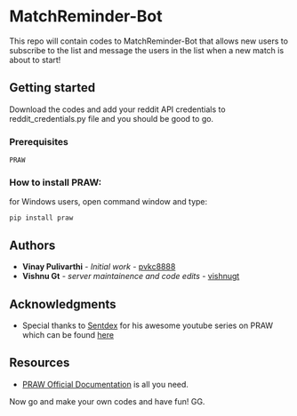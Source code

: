# MatchReminder-Bot
This repo will contain codes to MatchReminder-Bot that allows new users to subscribe to the list and message the users in the list when a new match is about to start!

## Getting started
Download the codes and add your reddit API credentials to reddit_credentials.py file and you should be good to go.

### Prerequisites
```
PRAW
```
### How to install PRAW:

for Windows users, open command window and type:

```
pip install praw
```

## Authors

* **Vinay Pulivarthi** - *Initial work* - [pvkc8888](https://github.com/pvkc8888)
* **Vishnu Gt** - *server maintainence and code edits* - [vishnugt](https://github.com/vishnugt)


## Acknowledgments

* Special thanks to [Sentdex](https://www.youtube.com/user/sentdex) for his awesome youtube series on PRAW which can be found [here](https://www.youtube.com/watch?v=NRgfgtzIhBQ&list=PLQVvvaa0QuDcg7v9OIyT-DWXX4WOjmJ9I)

## Resources
* [PRAW Official Documentation](https://praw.readthedocs.io/en/latest/getting_started/quick_start.html) is all you need.

Now go and make your own codes and have fun! GG.
